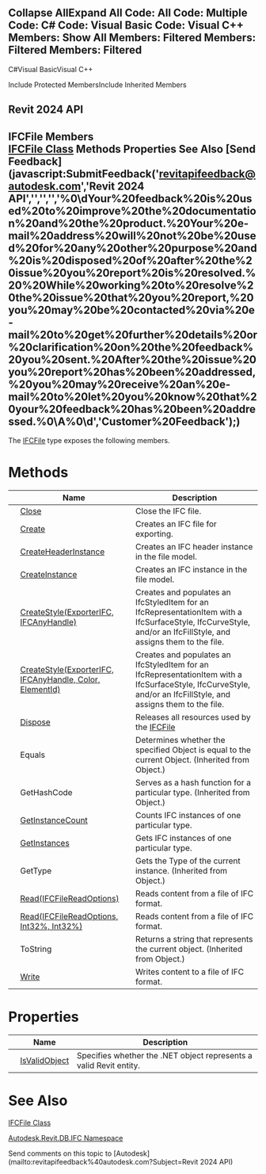 ﻿

Collapse AllExpand All Code: All Code: Multiple Code: C# Code: Visual Basic Code: Visual C++  Members: Show All Members: Filtered Members: Filtered Members: Filtered   
---  
  
C#Visual BasicVisual C++

Include Protected MembersInclude Inherited Members

Revit 2024 API  
---  
IFCFile Members  
[IFCFile Class](6f327830-5053-cf5d-c50e-2f5ab037b0b5.md) Methods Properties See Also [Send Feedback](javascript:SubmitFeedback\('revitapifeedback@autodesk.com','Revit 2024 API','','','','%0\\dYour%20feedback%20is%20used%20to%20improve%20the%20documentation%20and%20the%20product.%20Your%20e-mail%20address%20will%20not%20be%20used%20for%20any%20other%20purpose%20and%20is%20disposed%20of%20after%20the%20issue%20you%20report%20is%20resolved.%20%20While%20working%20to%20resolve%20the%20issue%20that%20you%20report,%20you%20may%20be%20contacted%20via%20e-mail%20to%20get%20further%20details%20or%20clarification%20on%20the%20feedback%20you%20sent.%20After%20the%20issue%20you%20report%20has%20been%20addressed,%20you%20may%20receive%20an%20e-mail%20to%20let%20you%20know%20that%20your%20feedback%20has%20been%20addressed.%0\\A%0\\d','Customer%20Feedback'\);)  
---  
  
The [IFCFile](6f327830-5053-cf5d-c50e-2f5ab037b0b5.md) type exposes the following members.

# Methods

|  | Name | Description |
| --- | --- | --- |
|  | [Close](91802db4-8400-fbcb-995a-c7dbb45b074c.md) | Close the IFC file. |
|  | [Create](ecfc7d57-22ef-d8f5-2eb2-b2d748c6a193.md) | Creates an IFC file for exporting. |
|  | [CreateHeaderInstance](0cacd649-83b8-17f2-8244-90711fbdbd61.md) | Creates an IFC header instance in the file model. |
|  | [CreateInstance](26d1cbe9-1814-1b01-72d0-43405a6a7d28.md) | Creates an IFC instance in the file model. |
|  | [CreateStyle(ExporterIFC, IFCAnyHandle)](a01806c3-4ee3-965e-7aa1-5aaa35dc7420.md) | Creates and populates an IfcStyledItem for an IfcRepresentationItem with a IfcSurfaceStyle, IfcCurveStyle, and/or an IfcFillStyle, and assigns them to the file. |
|  | [CreateStyle(ExporterIFC, IFCAnyHandle, Color, ElementId)](a45ca73e-62ba-1e45-2810-9d0998f39920.md) | Creates and populates an IfcStyledItem for an IfcRepresentationItem with a IfcSurfaceStyle, IfcCurveStyle, and/or an IfcFillStyle, and assigns them to the file. |
|  | [Dispose](0a848656-aa5e-e17e-5464-044a7d47f061.md) | Releases all resources used by the [IFCFile](6f327830-5053-cf5d-c50e-2f5ab037b0b5.md) |
|  | Equals | Determines whether the specified Object is equal to the current Object. (Inherited from Object.) |
|  | GetHashCode | Serves as a hash function for a particular type.  (Inherited from Object.) |
|  | [GetInstanceCount](e3f72078-890f-d2a6-c942-f9a5cb6b5fb5.md) | Counts IFC instances of one particular type. |
|  | [GetInstances](a06d31f4-9866-4fce-2a68-314627e6dde5.md) | Gets IFC instances of one particular type. |
|  | GetType | Gets the Type of the current instance. (Inherited from Object.) |
|  | [Read(IFCFileReadOptions)](df7acfe7-6245-fd72-47d1-37c3081c4b19.md) | Reads content from a file of IFC format. |
|  | [Read(IFCFileReadOptions, Int32%, Int32%)](bb561799-a239-6205-c0a5-250c31200472.md) | Reads content from a file of IFC format. |
|  | ToString | Returns a string that represents the current object. (Inherited from Object.) |
|  | [Write](8e477d3c-b0a9-8c8d-b613-a0b0e521437e.md) | Writes content to a file of IFC format. |
  
# Properties

|  | Name | Description |
| --- | --- | --- |
|  | [IsValidObject](522a17cc-a37c-2703-fbda-711e9a296e27.md) | Specifies whether the .NET object represents a valid Revit entity. |
  
# See Also

[IFCFile Class](6f327830-5053-cf5d-c50e-2f5ab037b0b5.md)

[Autodesk.Revit.DB.IFC Namespace](b823fafb-1ba1-896b-4097-142c2817ce74.md)

Send comments on this topic to [Autodesk](mailto:revitapifeedback%40autodesk.com?Subject=Revit 2024 API)